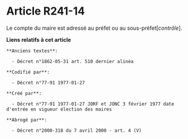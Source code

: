 # Article R241-14

Le compte du maire est adressé au préfet ou au sous-préfet[*contrôle*].

**Liens relatifs à cet article**

	**Anciens textes**:

	  - Décret n°1862-05-31 art. 510 dernier alinéa

	**Codifié par**:

	  - Décret n°77-91 1977-01-27

	**Créé par**:

	  - Décret n°77-91 1977-01-27 JORF et JONC 3 février 1977 date d'entrée en vigueur élection des maires

	**Abrogé par**:

	  - Décret n°2000-318 du 7 avril 2000 - art. 4 (V)
